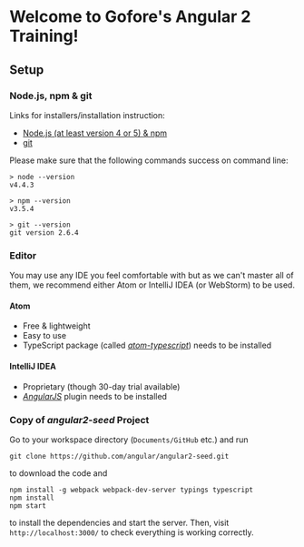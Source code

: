 # Welcome to Gofore's Angular 2 Training!
## Setup
### Node.js, npm & git

Links for installers/installation instruction:
- [Node.js (at least version 4 or 5) & npm](https://nodejs.org/)
- [git](http://git-scm.com/)

Please make sure that the following commands success on command line:

```shell
> node --version
v4.4.3

> npm --version
v3.5.4

> git --version
git version 2.6.4
```

### Editor

You may use any IDE you feel comfortable with but as we can't master all of them, we recommend either Atom or IntelliJ IDEA (or WebStorm) to be used.

#### Atom
- Free & lightweight
- Easy to use
- TypeScript package (called [_atom-typescript_](https://atom.io/packages/atom-typescript)) needs to be installed

#### IntelliJ IDEA
- Proprietary (though 30-day trial available)
- [_AngularJS_](https://github.com/JetBrains/intellij-plugins/tree/master/AngularJS) plugin needs to be installed

### Copy of _angular2-seed_ Project
Go to your workspace directory (`Documents/GitHub` etc.) and run

```shell
git clone https://github.com/angular/angular2-seed.git
```

to download the code and

```shell
npm install -g webpack webpack-dev-server typings typescript
npm install
npm start
```

to install the dependencies and start the server. Then, visit `http://localhost:3000/` to check everything is working correctly.
